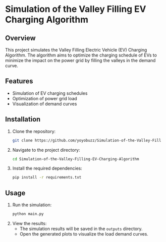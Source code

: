 # Simulation of the Valley Filling EV Charging Algorithm

## Overview
This project simulates the Valley Filling Electric Vehicle (EV) Charging Algorithm. The algorithm aims to optimize the charging schedule of EVs to minimize the impact on the power grid by filling the valleys in the demand curve.

## Features
- Simulation of EV charging schedules
- Optimization of power grid load
- Visualization of demand curves

## Installation
1. Clone the repository:
   ```bash
   git clone https://github.com/yoyobuzz/Simulation-of-the-Valley-Filling-EV-Charging-Algorithm
   ```
2. Navigate to the project directory:
   ```bash
   cd Simulation-of-the-Valley-Filling-EV-Charging-Algorithm
   ```
3. Install the required dependencies:
   ```bash
   pip install -r requirements.txt
   ```

## Usage
1. Run the simulation:
   ```bash
   python main.py
   ```
2. View the results:
   - The simulation results will be saved in the `outputs` directory.
   - Open the generated plots to visualize the load demand curves.

